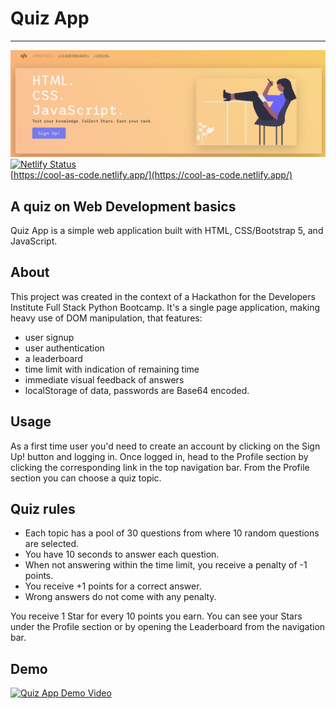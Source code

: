 # Quiz App
___

[![header](img/readme_header.png)](https://cool-as-code.netlify.app/)
[![Netlify Status](https://api.netlify.com/api/v1/badges/9e448772-88fb-4ce6-b24a-9a225dd122bb/deploy-status)](https://app.netlify.com/sites/cool-as-code/deploys)  
[https://cool-as-code.netlify.app/](https://cool-as-code.netlify.app/)

## A quiz on Web Development basics 
Quiz App is a simple web application built with HTML, CSS/Bootstrap 5, and JavaScript.

## About
This project was created in the context of a Hackathon for the Developers Institute Full Stack Python Bootcamp.
It's a single page application, making heavy use of DOM manipulation, that features:
- user signup
- user authentication
- a leaderboard
- time limit with indication of remaining time
- immediate visual feedback of answers
- localStorage of data, passwords are Base64 encoded.

## Usage
As a first time user you'd need to create an account by clicking on the Sign Up! button and logging in. Once logged in, 
head to the Profile section by clicking the corresponding link in the top navigation bar. From the Profile section you can
choose a quiz topic.

## Quiz rules
- Each topic has a pool of 30 questions from where 10 random questions are selected.
- You have 10 seconds to answer each question.
- When not answering within the time limit, you receive a penalty of -1 points.
- You receive +1 points for a correct answer.
- Wrong answers do not come with any penalty.

You receive 1 Star for every 10 points you earn. You can see your Stars under the Profile section or by opening the
Leaderboard from the navigation bar.

## Demo
[![Quiz App Demo Video](https://img.youtube.com/vi/gXGiyzE2yKY/0.jpg)](https://www.youtube.com/watch?v=gXGiyzE2yKY)






